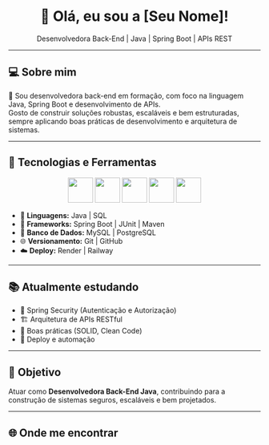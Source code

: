 <h1 align="center">👋 Olá, eu sou a [Seu Nome]!</h1>

<p align="center">
Desenvolvedora Back-End | Java | Spring Boot | APIs REST
</p>

---

## 💻 Sobre mim

🎯 Sou desenvolvedora back-end em formação, com foco na linguagem Java, Spring Boot e desenvolvimento de APIs.  
Gosto de construir soluções robustas, escaláveis e bem estruturadas, sempre aplicando boas práticas de desenvolvimento e arquitetura de sistemas.

---

## 🚀 Tecnologias e Ferramentas

<p align="center">
  <img src="https://cdn.jsdelivr.net/gh/devicons/devicon/icons/java/java-original.svg" width="50px" />
  <img src="https://cdn.jsdelivr.net/gh/devicons/devicon/icons/spring/spring-original.svg" width="50px" />
  <img src="https://cdn.jsdelivr.net/gh/devicons/devicon/icons/mysql/mysql-original.svg" width="50px" />
  <img src="https://cdn.jsdelivr.net/gh/devicons/devicon/icons/git/git-original.svg" width="50px" />
  <img src="https://cdn.jsdelivr.net/gh/devicons/devicon/icons/github/github-original.svg" width="50px"/>
</p>

- 🧠 **Linguagens:** Java | SQL  
- 🔧 **Frameworks:** Spring Boot | JUnit | Maven  
- 💾 **Banco de Dados:** MySQL | PostgreSQL  
- 🌐 **Versionamento:** Git | GitHub  
- ☁️ **Deploy:** Render | Railway  

---

## 📚 Atualmente estudando

- 🔐 Spring Security (Autenticação e Autorização)  
- 🏗️ Arquitetura de APIs RESTful  
- 🔧 Boas práticas (SOLID, Clean Code)  
- 🚀 Deploy e automação  

---

## 🎯 Objetivo

Atuar como **Desenvolvedora Back-End Java**, contribuindo para a construção de sistemas seguros, escaláveis e bem projetados.

---

## 🌐 Onde me encontrar

<p align="center">
  <a href="https://www.linkedin.com/in/seu-linkedin/" target="_blank">
    <img sr
